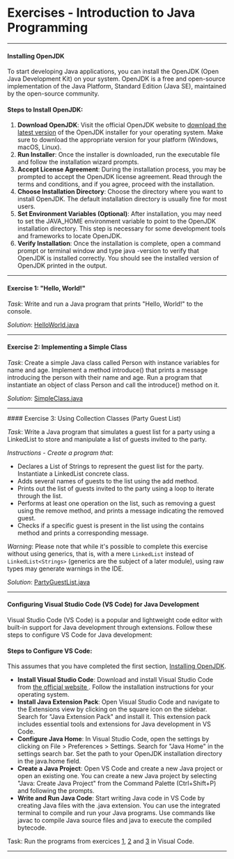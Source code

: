 #  Exercises - Introduction to Java Programming

---

#### Installing OpenJDK

To start developing Java applications, you can install the OpenJDK (Open Java Development Kit) on your system. OpenJDK is a free and open-source implementation of the Java Platform, Standard Edition (Java SE), maintained by the open-source community.

#### Steps to Install OpenJDK:

1. **Download OpenJDK**: Visit the official OpenJDK website to [download the latest version](https://jdk.java.net/22/) of the OpenJDK installer for your operating system. Make sure to download the appropriate version for your platform (Windows, macOS, Linux).
1. **Run Installer**: Once the installer is downloaded, run the executable file and follow the installation wizard prompts.
1. **Accept License Agreement**: During the installation process, you may be prompted to accept the OpenJDK license agreement. Read through the terms and conditions, and if you agree, proceed with the installation.
1. **Choose Installation Directory**: Choose the directory where you want to install OpenJDK. The default installation directory is usually fine for most users.
1. **Set Environment Variables (Optional)**: After installation, you may need to set the JAVA_HOME environment variable to point to the OpenJDK installation directory. This step is necessary for some development tools and frameworks to locate OpenJDK.
1. **Verify Installation**: Once the installation is complete, open a command prompt or terminal window and type java -version to verify that OpenJDK is installed correctly. You should see the installed version of OpenJDK printed in the output.

---

#### Exercise 1: "Hello, World!"

*Task*: Write and run a Java program that prints "Hello, World!" to the console.

*Solution*: [HelloWorld.java](/samples/01/HelloWorld.java)

---

#### Exercise 2: Implementing a Simple Class

*Task*: Create a simple Java class called Person with instance variables for name and age. 
      Implement a method introduce() that prints a message introducing the person with their name and age.
      Run a program that instantiate an object of class Person and call the introduce() method on it.

*Solution*: [SimpleClass.java](/samples/01/SimpleClass.java)
    
---

#### Exercise 3: Using Collection Classes (Party Guest List)

*Task*: Write a Java program that simulates a guest list for a party using a LinkedList to store and manipulate a list of guests invited to the party.

*Instructions - Create a program that*:

- Declares a List of Strings to represent the guest list for the party. Instantiate a LinkedList<String> concrete class.
- Adds several names of guests to the list using the add method.
- Prints out the list of guests invited to the party using a loop to iterate through the list.
- Performs at least one operation on the list, such as removing a guest using the remove method, and prints a message indicating the removed guest.
- Checks if a specific guest is present in the list using the contains method and prints a corresponding message.


*Warning*: Please note that while it's possible to complete this exercise without using generics, that is, with a mere `LinkedList` instead of `LinkedList<Strings>` (generics are the subject of a later module), using raw types may generate warnings in the IDE.

*Solution*: [PartyGuestList.java](/samples/01/PartyGuestList.java)

---

#### Configuring Visual Studio Code (VS Code) for Java Development

Visual Studio Code (VS Code) is a popular and lightweight code editor with built-in support for Java development through extensions. Follow these steps to configure VS Code for Java development:

#### Steps to Configure VS Code:

This assumes that you have completed the first section, [Installing OpenJDK](#installingopenjdk).

* **Install Visual Studio Code**: Download and install Visual Studio Code from [the official website ](https://code.visualstudio.com/). Follow the installation instructions for your operating system.
* **Install Java Extension Pack**: Open Visual Studio Code and navigate to the Extensions view by clicking on the square icon on the sidebar. Search for "Java Extension Pack" and install it. This extension pack includes essential tools and extensions for Java development in VS Code.
* **Configure Java Home**: In Visual Studio Code, open the settings by clicking on File > Preferences > Settings. Search for "Java Home" in the settings search bar. Set the path to your OpenJDK installation directory in the java.home field.
* **Create a Java Project**: Open VS Code and create a new Java project or open an existing one. You can create a new Java project by selecting "Java: Create Java Project" from the Command Palette (Ctrl+Shift+P) and following the prompts.
* **Write and Run Java Code**: Start writing Java code in VS Code by creating Java files with the .java extension. You can use the integrated terminal to compile and run your Java programs. Use commands like javac to compile Java source files and java to execute the compiled bytecode.

Task: Run the programs from exercices [1](#exercise1helloworld), [2](#exercise2implementingasimpleclass) and [3](#exercise3usinginterfacesandobjects) in Visual Code.

---
